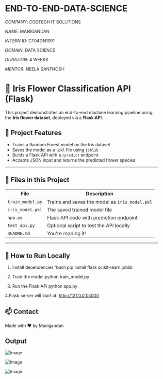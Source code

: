 # END-TO-END-DATA-SCIENCE

*COMPANY*: CODTECH IT SOLUTIONS

*NAME*: MANIGANDAN

*INTERN ID*: CT04DN1091

*DOMAIN*: DATA SCIENCE

*DURATION*: 4 WEEKS

*MENTOR*: NEELA SANTHOSH

# 🌸 Iris Flower Classification API (Flask)

This project demonstrates an end-to-end machine learning pipeline using the **Iris flower dataset**, deployed via a **Flask API**.

## 📌 Project Features
- Trains a Random Forest model on the Iris dataset
- Saves the model as a `.pkl` file using `joblib`
- Builds a Flask API with a `/predict` endpoint
- Accepts JSON input and returns the predicted flower species

---

## 📁 Files in this Project
| File           | Description                                      |
|----------------|--------------------------------------------------|
| `train_model.py` | Trains and saves the model as `iris_model.pkl` |
| `iris_model.pkl` | The saved trained model file                    |
| `app.py`         | Flask API code with prediction endpoint         |
| `test_api.py`    | Optional script to test the API locally         |
| `README.md`      | You're reading it!                              |

---

## 🚀 How to Run Locally

1. Install dependencies
'bash
pip install flask scikit-learn joblib

2. Train the model
python train_model.py

3. Run the Flask API
python app.py

4.Flask server will start at:
http://127.0.0.1:5000


## 📫 Contact

Made with ❤️ by Manigandan

## Output

![Image](https://github.com/user-attachments/assets/f46a115c-7956-4249-9a1d-60fb9805e83a) 

![Image](https://github.com/user-attachments/assets/5a83b0b6-a585-4e81-98e1-758eed76fc3b)

![Image](https://github.com/user-attachments/assets/c382a57e-fe8e-458c-9c00-6073558694bf)



